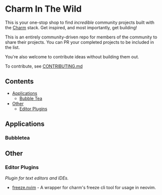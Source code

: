 <!--lint ignore double-link awesome-git-repo-age awesome-github -->
<!-- TODO: remove awesome-git-repo-age when repo is older than 30 days -->

# Charm In The Wild

This is your one-stop shop to find *incredible* community projects built with
the [Charm](https://github.com/charmbracelet/) stack. Get inspired, and most importantly, get building!

This is an entirely community-driven repo for members of the community to share
their projects. You can PR your completed projects to be included in the list.

You're also welcome to contribute ideas without building them out.

To contribute, see [CONTRIBUTING.md](./CONTRIBUTING.md)

## Contents

- [Applications](#applications)
  - [Bubble Tea](#bubbletea)
- [Other](#other)
  - [Editor Plugins](#editor-plugins)

## Applications

### Bubbletea

## Other

### Editor Plugins

*Plugin for text editors and IDEs.*

- [freeze.nvim](https://github.com/charm-community/freeze.nvim) -  A wrapper for charm's freeze cli tool for usage in neovim.
